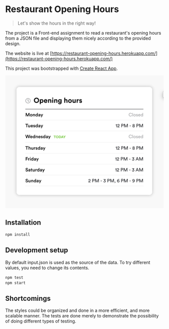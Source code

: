 # Restaurant Opening Hours
> Let's show the hours in the right way!

The project is a Front-end assignment to read a restaurant's opening hours from a JSON file and displaying them nicely according to the provided design.

The website is live at [https://restaurant-opening-hours.herokuapp.com/](https://restaurant-opening-hours.herokuapp.com/)

This project was bootstrapped with [Create React App](https://github.com/facebook/create-react-app).


![](screenshot.jpg)

## Installation

```sh
npm install
```

## Development setup

By default input.json is used as the source of the data. To try different values, you need to change its contents.

```sh
npm test
npm start
```

## Shortcomings

The styles could be organized and done in a more efficient, and more scalable manner. The tests are done merely to demonstrate the possibility of doing different types of testing. 
